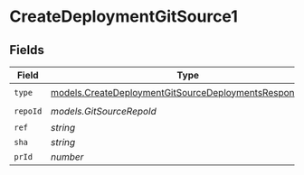 # CreateDeploymentGitSource1


## Fields

| Field                                                                                                                    | Type                                                                                                                     | Required                                                                                                                 | Description                                                                                                              |
| ------------------------------------------------------------------------------------------------------------------------ | ------------------------------------------------------------------------------------------------------------------------ | ------------------------------------------------------------------------------------------------------------------------ | ------------------------------------------------------------------------------------------------------------------------ |
| `type`                                                                                                                   | [models.CreateDeploymentGitSourceDeploymentsResponseType](../models/createdeploymentgitsourcedeploymentsresponsetype.md) | :heavy_check_mark:                                                                                                       | N/A                                                                                                                      |
| `repoId`                                                                                                                 | *models.GitSourceRepoId*                                                                                                 | :heavy_check_mark:                                                                                                       | N/A                                                                                                                      |
| `ref`                                                                                                                    | *string*                                                                                                                 | :heavy_minus_sign:                                                                                                       | N/A                                                                                                                      |
| `sha`                                                                                                                    | *string*                                                                                                                 | :heavy_minus_sign:                                                                                                       | N/A                                                                                                                      |
| `prId`                                                                                                                   | *number*                                                                                                                 | :heavy_minus_sign:                                                                                                       | N/A                                                                                                                      |
